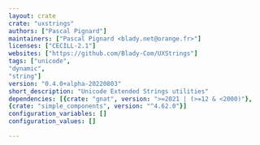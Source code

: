 ```yaml
---
layout: crate
crate: "uxstrings"
authors: ["Pascal Pignard"]
maintainers: ["Pascal Pignard <blady.net@orange.fr>"]
licenses: ["CECILL-2.1"]
websites: ["https://github.com/Blady-Com/UXStrings"]
tags: ["unicode",
"dynamic",
"string"]
version: "0.4.0+alpha-20220803"
short_description: "Unicode Extended Strings utilities"
dependencies: [{crate: "gnat", version: ">=2021 | (>=12 & <2000)"},
{crate: "simple_components", version: "^4.62.0"}]
configuration_variables: []
configuration_values: []

---
```



